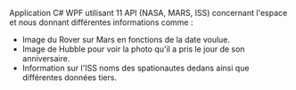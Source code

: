 Application C# WPF utilisant 11 API (NASA, MARS, ISS) concernant l'espace et nous donnant différentes informations comme :
- Image du Rover sur Mars en fonctions de la date voulue.
- Image de Hubble pour voir la photo qu'il a pris le jour de son anniversaire.
- Information sur l'ISS noms des spationautes dedans ainsi que différentes données tiers.
